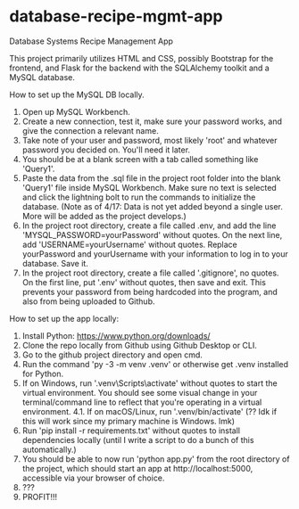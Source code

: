 # database-recipe-mgmt-app
 Database Systems Recipe Management App

 This project primarily utilizes HTML and CSS, possibly Bootstrap for the frontend, and Flask for the backend with the SQLAlchemy toolkit and a MySQL database.

How to set up the MySQL DB locally.

1. Open up MySQL Workbench.
2. Create a new connection, test it, make sure your password works, and give the connection a relevant name.
3. Take note of your user and password, most likely 'root' and whatever password you decided on. You'll need it later.
4. You should be at a blank screen with a tab called something like 'Query1'.
5. Paste the data from the .sql file in the project root folder into the blank 'Query1' file inside MySQL Workbench. Make sure no text is selected and click the lightning bolt to run the commands to initialize the database.
    (Note as of 4/17: Data is not yet added beyond a single user. More will be added as the project develops.)
6. In the project root directory, create a file called .env, and add the line 'MYSQL_PASSWORD=yourPassword' without quotes. On the next line, add 'USERNAME=yourUsername' without quotes. Replace yourPassword and yourUsername with your information to log in to your database. Save it.
7. In the project root directory, create a file called '.gitignore', no quotes. On the first line, put '.env' without quotes, then save and exit. This prevents your password from being hardcoded into the program, and also from being uploaded to Github.


How to set up the app locally:

1. Install Python: https://www.python.org/downloads/
2. Clone the repo locally from Github using Github Desktop or CLI.
3. Go to the github project directory and open cmd.
4. Run the command 'py -3 -m venv .venv' or otherwise get .venv installed for Python.
4. If on Windows, run '.venv\Scripts\activate' without quotes to start the virtual environment. You should see some visual change in your terminal/command line to reflect that you're operating in a virtual environment.
    4.1. If on macOS/Linux, run '.venv/bin/activate' (?? Idk if this will work since my primary machine is Windows. lmk)
5. Run 'pip install -r requirements.txt' without quotes to install dependencies locally (until I write a script to do a bunch of this automatically.)
6. You should be able to now run 'python app.py' from the root directory of the project, which should start an app at http://localhost:5000, accessible via your browser of choice.
7. ???
8. PROFIT!!!

